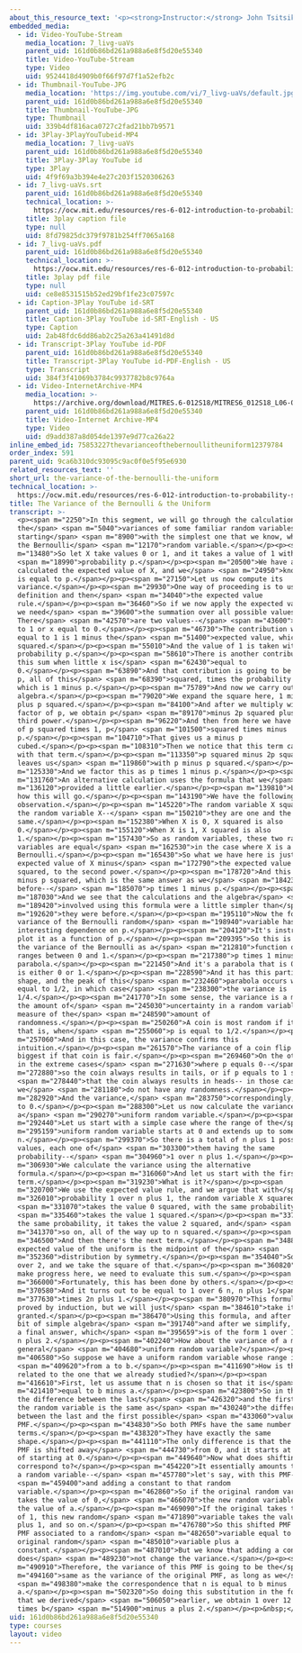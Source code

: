 ```yaml
---
about_this_resource_text: '<p><strong>Instructor:</strong> John Tsitsiklis</p>'
embedded_media:
  - id: Video-YouTube-Stream
    media_location: 7_livg-uaVs
    parent_uid: 161d0b86bd261a988a6e8f5d20e55340
    title: Video-YouTube-Stream
    type: Video
    uid: 9524418d4909b0f66f97d7f1a52efb2c
  - id: Thumbnail-YouTube-JPG
    media_location: 'https://img.youtube.com/vi/7_livg-uaVs/default.jpg'
    parent_uid: 161d0b86bd261a988a6e8f5d20e55340
    title: Thumbnail-YouTube-JPG
    type: Thumbnail
    uid: 339b4df816aca0727c2fad21bb7b9571
  - id: 3Play-3PlayYouTubeid-MP4
    media_location: 7_livg-uaVs
    parent_uid: 161d0b86bd261a988a6e8f5d20e55340
    title: 3Play-3Play YouTube id
    type: 3Play
    uid: 4f9f69a3b394e4e27c203f1520306263
  - id: 7_livg-uaVs.srt
    parent_uid: 161d0b86bd261a988a6e8f5d20e55340
    technical_location: >-
      https://ocw.mit.edu/resources/res-6-012-introduction-to-probability-spring-2018/part-i-the-fundamentals/the-variance-of-the-bernoulli-the-uniform/7_livg-uaVs.srt
    title: 3play caption file
    type: null
    uid: 8fd79825dc379f9781b254ff7065a168
  - id: 7_livg-uaVs.pdf
    parent_uid: 161d0b86bd261a988a6e8f5d20e55340
    technical_location: >-
      https://ocw.mit.edu/resources/res-6-012-introduction-to-probability-spring-2018/part-i-the-fundamentals/the-variance-of-the-bernoulli-the-uniform/7_livg-uaVs.pdf
    title: 3play pdf file
    type: null
    uid: ce8e8531515b52ed29bf1fe23c07597c
  - id: Caption-3Play YouTube id-SRT
    parent_uid: 161d0b86bd261a988a6e8f5d20e55340
    title: Caption-3Play YouTube id-SRT-English - US
    type: Caption
    uid: 2ab48fdc6dd86ab2c25a263a41491d8d
  - id: Transcript-3Play YouTube id-PDF
    parent_uid: 161d0b86bd261a988a6e8f5d20e55340
    title: Transcript-3Play YouTube id-PDF-English - US
    type: Transcript
    uid: 384f3f41069b3784c9937782b8c9764a
  - id: Video-InternetArchive-MP4
    media_location: >-
      https://archive.org/download/MITRES.6-012S18/MITRES6_012S18_L06-03_300k.mp4
    parent_uid: 161d0b86bd261a988a6e8f5d20e55340
    title: Video-Internet Archive-MP4
    type: Video
    uid: d9add387a8d054de1397e9d77ca26a22
inline_embed_id: 75853227thevarianceofthebernoullitheuniform12379784
order_index: 591
parent_uid: 9ca6b310dc93095c9ac0f0e5f95e6930
related_resources_text: ''
short_url: the-variance-of-the-bernoulli-the-uniform
technical_location: >-
  https://ocw.mit.edu/resources/res-6-012-introduction-to-probability-spring-2018/part-i-the-fundamentals/the-variance-of-the-bernoulli-the-uniform
title: The Variance of the Bernoulli & the Uniform
transcript: >-
  <p><span m="2250">In this segment, we will go through the calculation of
  the</span> <span m="5040">variances of some familiar random variables,
  starting</span> <span m="8900">with the simplest one that we know, which is
  the Bernoulli</span> <span m="12170">random variable.</span></p><p><span
  m="13480">So let X take values 0 or 1, and it takes a value of 1 with</span>
  <span m="18990">probability p.</span></p><p><span m="20500">We have already
  calculated the expected value of X, and we</span> <span m="24950">know that it
  is equal to p.</span></p><p><span m="27150">Let us now compute its
  variance.</span></p><p><span m="29930">One way of proceeding is to use the
  definition and then</span> <span m="34040">the expected value
  rule.</span></p><p><span m="36460">So if we now apply the expected value rule,
  we need</span> <span m="39600">the summation over all possible values of X.
  There</span> <span m="42570">are two values--</span> <span m="43600">x equal
  to 1 or x equal to 0.</span></p><p><span m="46730">The contribution when X is
  equal to 1 is 1 minus the</span> <span m="51400">expected value, which is p
  squared.</span></p><p><span m="55010">And the value of 1 is taken with
  probability p.</span></p><p><span m="58610">There is another contribution to
  this sum when little x is</span> <span m="62430">equal to
  0.</span></p><p><span m="63890">And that contribution is going to be 0 minus
  p, all of this</span> <span m="68390">squared, times the probability of 0,
  which is 1 minus p.</span></p><p><span m="75789">And now we carry out some
  algebra.</span></p><p><span m="79020">We expand the square here, 1 minus 2p
  plus p squared.</span></p><p><span m="84100">And after we multiply with this
  factor of p, we obtain p</span> <span m="89170">minus 2p squared plus p to the
  third power.</span></p><p><span m="96220">And then from here we have a factor
  of p squared times 1, p</span> <span m="101500">squared times minus
  p.</span></p><p><span m="104710">That gives us a minus p
  cubed.</span></p><p><span m="108310">Then we notice that this term cancels out
  with that term.</span></p><p><span m="113350">p squared minus 2p squared
  leaves us</span> <span m="119860">with p minus p squared.</span></p><p><span
  m="125330">And we factor this as p times 1 minus p.</span></p><p><span
  m="131760">An alternative calculation uses the formula that we</span> <span
  m="136120">provided a little earlier.</span></p><p><span m="139810">Let's see
  how this will go.</span></p><p><span m="143190">We have the following
  observation.</span></p><p><span m="145220">The random variable X squared and
  the random variable X--</span> <span m="150210">they are one and the
  same.</span></p><p><span m="152380">When X is 0, X squared is also
  0.</span></p><p><span m="155120">When X is 1, X squared is also
  1.</span></p><p><span m="157430">So as random variables, these two random
  variables are equal</span> <span m="162530">in the case where X is a
  Bernoulli.</span></p><p><span m="165430">So what we have here is just the
  expected value of X minus</span> <span m="172790">the expected value of X
  squared, to the second power.</span></p><p><span m="178720">And this is p
  minus p squared, which is the same answer as we</span> <span m="184230">got
  before--</span> <span m="185070">p times 1 minus p.</span></p><p><span
  m="187030">And we see that the calculations and the algebra</span> <span
  m="189420">involved using this formula were a little simpler than</span> <span
  m="192620">they were before.</span></p><p><span m="195110">Now the form of the
  variance of the Bernoulli random</span> <span m="198940">variable has an
  interesting dependence on p.</span></p><p><span m="204120">It's instructive to
  plot it as a function of p.</span></p><p><span m="209395">So this is a plot of
  the variance of the Bernoulli as a</span> <span m="212810">function of p, as p
  ranges between 0 and 1.</span></p><p><span m="217380">p times 1 minus p is a
  parabola.</span></p><p><span m="221450">And it's a parabola that is 0 when p
  is either 0 or 1.</span></p><p><span m="228590">And it has this particular
  shape, and the peak of this</span> <span m="232460">parabola occurs when p is
  equal to 1/2, in which case</span> <span m="238300">the variance is
  1/4.</span></p><p><span m="241770">In some sense, the variance is a measure of
  the amount of</span> <span m="245030">uncertainty in a random variable, a
  measure of the</span> <span m="248590">amount of
  randomness.</span></p><p><span m="250260">A coin is most random if it is fair,
  that is, when</span> <span m="255060">p is equal to 1/2.</span></p><p><span
  m="257060">And in this case, the variance confirms this
  intuition.</span></p><p><span m="261570">The variance of a coin flip is
  biggest if that coin is fair.</span></p><p><span m="269460">On the other hand,
  in the extreme cases</span> <span m="271630">where p equals 0--</span> <span
  m="272880">so the coin always results in tails, or if p equals to 1 so</span>
  <span m="278440">that the coin always results in heads-- in those cases,
  we</span> <span m="281180">do not have any randomness.</span></p><p><span
  m="282920">And the variance,</span> <span m="283750">correspondingly, is equal
  to 0.</span></p><p><span m="288300">Let us now calculate the variance of
  a</span> <span m="290270">uniform random variable.</span></p><p><span
  m="292440">Let us start with a simple case where the range of the</span> <span
  m="295159">uniform random variable starts at 0 and extends up to some
  n.</span></p><p><span m="299370">So there is a total of n plus 1 possible
  values, each one of</span> <span m="303300">them having the same
  probability--</span> <span m="304960">1 over n plus 1.</span></p><p><span
  m="306930">We calculate the variance using the alternative
  formula.</span></p><p><span m="316060">And let us start with the first
  term.</span></p><p><span m="319230">What is it?</span></p><p><span
  m="320700">We use the expected value rule, and we argue that with</span> <span
  m="326010">probability 1 over n plus 1, the random variable X squared</span>
  <span m="331070">takes the value 0 squared, with the same probability,</span>
  <span m="335460">takes the value 1 squared.</span></p><p><span m="337350">With
  the same probability, it takes the value 2 squared, and</span> <span
  m="341370">so on, all of the way up to n squared.</span></p><p><span
  m="346500">And then there's the next term.</span></p><p><span m="348860">The
  expected value of the uniform is the midpoint of the</span> <span
  m="352360">distribution by symmetry.</span></p><p><span m="354040">So it's n
  over 2, and we take the square of that.</span></p><p><span m="360820">Now to
  make progress here, we need to evaluate this sum.</span></p><p><span
  m="366000">Fortunately, this has been done by others.</span></p><p><span
  m="370580">And it turns out to be equal to 1 over 6 n, n plus 1</span> <span
  m="377630">times 2n plus 1.</span></p><p><span m="380970">This formula can be
  proved by induction, but we will just</span> <span m="384610">take it for
  granted.</span></p><p><span m="386470">Using this formula, and after a little
  bit of simple algebra</span> <span m="391740">and after we simplify, we obtain
  a final answer, which</span> <span m="395659">is of the form 1 over 12 n times
  n plus 2.</span></p><p><span m="402240">How about the variance of a more
  general</span> <span m="404680">uniform random variable?</span></p><p><span
  m="406580">So suppose we have a uniform random variable whose range is</span>
  <span m="409620">from a to b.</span></p><p><span m="411690">How is this PMF
  related to the one that we already studied?</span></p><p><span
  m="416610">First, let us assume that n is chosen so that it is</span> <span
  m="421410">equal to b minus a.</span></p><p><span m="423800">So in that case,
  the difference between the last</span> <span m="426320">and the first value of
  the random variable is the same as</span> <span m="430240">the difference
  between the last and the first possible</span> <span m="433060">value in this
  PMF.</span></p><p><span m="434830">So both PMFs have the same number of
  terms.</span></p><p><span m="438320">They have exactly the same
  shape.</span></p><p><span m="441110">The only difference is that the second
  PMF is shifted away</span> <span m="444730">from 0, and it starts at a instead
  of starting at 0.</span></p><p><span m="449640">Now what does shifting a PMF
  correspond to?</span></p><p><span m="454220">It essentially amounts to taking
  a random variable--</span> <span m="457780">let's say, with this PMF--</span>
  <span m="459400">and adding a constant to that random
  variable.</span></p><p><span m="462860">So if the original random variable
  takes the value of 0,</span> <span m="466070">the new random variable takes
  the value of a.</span></p><p><span m="469090">If the original takes the value
  of 1, this new random</span> <span m="471890">variable takes the value of a
  plus 1, and so on.</span></p><p><span m="476780">So this shifted PMF is the
  PMF associated to a random</span> <span m="482650">variable equal to the
  original random</span> <span m="485010">variable plus a
  constant.</span></p><p><span m="487010">But we know that adding a constant
  does</span> <span m="489230">not change the variance.</span></p><p><span
  m="490910">Therefore, the variance of this PMF is going to be the</span> <span
  m="494160">same as the variance of the original PMF, as long as we</span>
  <span m="498380">make the correspondence that n is equal to b minus
  a.</span></p><p><span m="502320">So doing this substitution in the formula
  that we derived</span> <span m="506050">earlier, we obtain 1 over 12 b minus a
  times b</span> <span m="514900">minus a plus 2.</span></p><p>&nbsp;</p>
uid: 161d0b86bd261a988a6e8f5d20e55340
type: courses
layout: video
---
```

